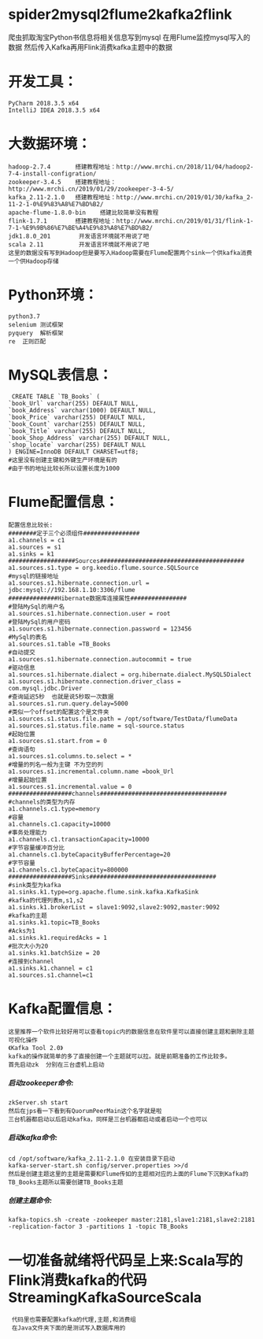 # spider2mysql2flume2kafka2flink
爬虫抓取淘宝Python书信息将相关信息写到mysql
在用Flume监控mysql写入的数据
然后传入Kafka再用Flink消费kafka主题中的数据
# 开发工具：
    PyCharm 2018.3.5 x64
    IntelliJ IDEA 2018.3.5 x64
# 大数据环境：
    hadoop-2.7.4       搭建教程地址：http://www.mrchi.cn/2018/11/04/hadoop2-7-4-install-configration/
    zookeeper-3.4.5    搭建教程地址：http://www.mrchi.cn/2019/01/29/zookeeper-3-4-5/
    kafka_2.11-2.1.0   搭建教程地址：http://www.mrchi.cn/2019/01/30/kafka_2-11-2-1-0%E9%83%A8%E7%BD%B2/
    apache-flume-1.8.0-bin    搭建比较简单没有教程
    flink-1.7.1        搭建教程地址：http://www.mrchi.cn/2019/01/31/flink-1-7-1-%E9%9B%86%E7%BE%A4%E9%83%A8%E7%BD%B2/
    jdk1.8.0_201        开发语言环境就不用说了吧
    scala 2.11          开发语言环境就不用说了吧
    这里的数据没有写到Hadoop但是要写入Hadoop需要在Flume配置两个sink一个供kafka消费一个供Hadoop存储
# Python环境：
    python3.7
    selenium 测试框架
    pyquery  解析框架
    re  正则匹配
# MySQL表信息：
     CREATE TABLE `TB_Books` (
    `book_Url` varchar(255) DEFAULT NULL,
    `book_Address` varchar(1000) DEFAULT NULL,
    `book_Price` varchar(255) DEFAULT NULL,
    `book_Count` varchar(255) DEFAULT NULL,
    `book_Title` varchar(255) DEFAULT NULL,
    `book_Shop_Address` varchar(255) DEFAULT NULL,
    `shop_locate` varchar(255) DEFAULT NULL
    ) ENGINE=InnoDB DEFAULT CHARSET=utf8;
    #这里没有创建主键和外键生产环境是有的
    #由于书的地址比较长所以设置长度为1000
# Flume配置信息：
    配置信息比较长:
    ########定于三个必须组件################
    a1.channels = c1
    a1.sources = s1
    a1.sinks = k1
    ###################Sources#########################################
    a1.sources.s1.type = org.keedio.flume.source.SQLSource
    #mysql的链接地址
    a1.sources.s1.hibernate.connection.url = jdbc:mysql://192.168.1.10:3306/flume
    ##############Hibernate数据库连接属性################
    #登陆MySql的用户名
    a1.sources.s1.hibernate.connection.user = root
    #登陆MySql的用户密码
    a1.sources.s1.hibernate.connection.password = 123456
    #MySql的表名
    a1.sources.s1.table =TB_Books
    #自动提交
    a1.sources.s1.hibernate.connection.autocommit = true
    #驱动信息
    a1.sources.s1.hibernate.dialect = org.hibernate.dialect.MySQL5Dialect
    a1.sources.s1.hibernate.connection.driver_class = com.mysql.jdbc.Driver
    #查询延迟5秒  也就是说5秒取一次数据
    a1.sources.s1.run.query.delay=5000
    #类似一个offset的配置这个是文件夹
    a1.sources.s1.status.file.path = /opt/software/TestData/flumeData
    a1.sources.s1.status.file.name = sql-source.status
    #起始位置
    a1.sources.s1.start.from = 0
    #查询语句
    a1.sources.s1.columns.to.select = *
    #增量的列名一般为主键 不为空的列
    a1.sources.s1.incremental.column.name =book_Url
    #增量起始位置
    a1.sources.s1.incremental.value = 0
    ##################channels####################################
    #channels的类型为内存
    a1.channels.c1.type=memory
    #容量
    a1.channels.c1.capacity=10000
    #事务处理能力
    a1.channels.c1.transactionCapacity=10000
    #字节容量缓冲百分比
    a1.channels.c1.byteCapacityBufferPercentage=20
    #字节容量
    a1.channels.c1.byteCapacity=800000
    ##################Sinks####################################
    #sink类型为kafka
    a1.sinks.k1.type=org.apache.flume.sink.kafka.KafkaSink
    #kafka的代理列表m,s1,s2
    a1.sinks.k1.brokerList = slave1:9092,slave2:9092,master:9092
    #kafka的主题
    a1.sinks.k1.topic=TB_Books
    #Acks为1
    a1.sinks.k1.requiredAcks = 1
    #批次大小为20
    a1.sinks.k1.batchSize = 20
    #连接到channel
    a1.sinks.k1.channel = c1
    a1.sources.s1.channel=c1
# Kafka配置信息：
    这里推荐一个软件比较好用可以查看topic内的数据信息在软件里可以直接创建主题和删除主题可视化操作
    《Kafka Tool 2.0》
    kafka的操作就简单的多了直接创建一个主题就可以拉。就是前期准备的工作比较多。
    首先启动zk  分别在三台虚机上启动
##### 启动zookeeper命令:
    zkServer.sh start
    然后在jps看一下看到有QuorumPeerMain这个名字就是啦
    三台机器都启动以后启动kafka，同样是三台机器都启动或者启动一个也可以
##### 启动kafka命令:
    cd /opt/software/kafka_2.11-2.1.0 在安装目录下启动
    kafka-server-start.sh config/server.properties >>/d
    然后是创建主题这里的主题是需要和Flume传如的主题相对应的上面的Flume下沉到Kafka的TB_Books主题所以需要创建TB_Books主题
##### 创建主题命令:
    kafka-topics.sh -create -zookeeper master:2181,slave1:2181,slave2:2181 -replication-factor 3 -partitions 1 -topic TB_Books
# 一切准备就绪将代码呈上来:Scala写的Flink消费kafka的代码 StreamingKafkaSourceScala
     代码里也需要配置kafka的代理,主题,和消费组
     在Java文件夹下面的是测试写入数据库用的







